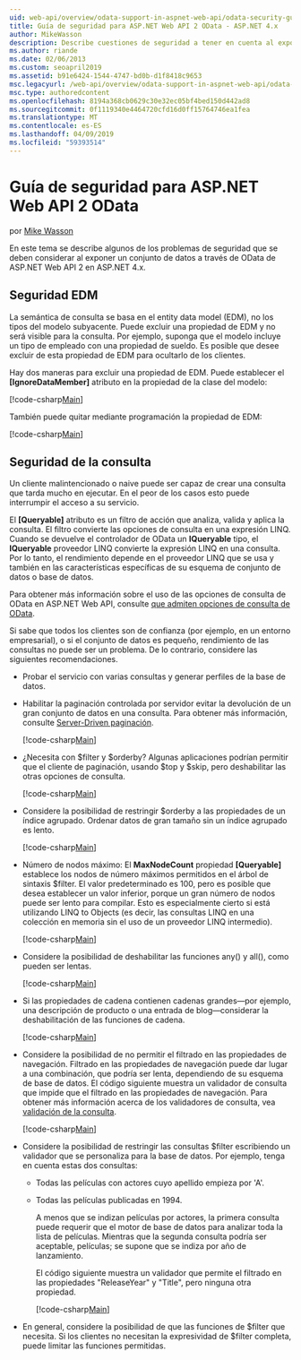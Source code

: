 ```yaml
---
uid: web-api/overview/odata-support-in-aspnet-web-api/odata-security-guidance
title: Guía de seguridad para ASP.NET Web API 2 OData - ASP.NET 4.x
author: MikeWasson
description: Describe cuestiones de seguridad a tener en cuenta al exponer un conjunto de datos a través de OData de ASP.NET Web API 2 en ASP.NET 4.x.
ms.author: riande
ms.date: 02/06/2013
ms.custom: seoapril2019
ms.assetid: b91e6424-1544-4747-bd0b-d1f8418c9653
msc.legacyurl: /web-api/overview/odata-support-in-aspnet-web-api/odata-security-guidance
msc.type: authoredcontent
ms.openlocfilehash: 8194a368cb0629c30e32ec05bf4bed150d442ad8
ms.sourcegitcommit: 0f1119340e4464720cfd16d0ff15764746ea1fea
ms.translationtype: MT
ms.contentlocale: es-ES
ms.lasthandoff: 04/09/2019
ms.locfileid: "59393514"
---
```

# <a name="security-guidance-for-aspnet-web-api-2-odata"></a>Guía de seguridad para ASP.NET Web API 2 OData

por [Mike Wasson](https://github.com/MikeWasson)

En este tema se describe algunos de los problemas de seguridad que se deben considerar al exponer un conjunto de datos a través de OData de ASP.NET Web API 2 en ASP.NET 4.x.

## <a name="edm-security"></a>Seguridad EDM

La semántica de consulta se basa en el entity data model (EDM), no los tipos del modelo subyacente. Puede excluir una propiedad de EDM y no será visible para la consulta. Por ejemplo, suponga que el modelo incluye un tipo de empleado con una propiedad de sueldo. Es posible que desee excluir de esta propiedad de EDM para ocultarlo de los clientes.

Hay dos maneras para excluir una propiedad de EDM. Puede establecer el **[IgnoreDataMember]** atributo en la propiedad de la clase del modelo:

[!code-csharp[Main](odata-security-guidance/samples/sample1.cs)]

También puede quitar mediante programación la propiedad de EDM:

[!code-csharp[Main](odata-security-guidance/samples/sample2.cs)]

## <a name="query-security"></a>Seguridad de la consulta

Un cliente malintencionado o naive puede ser capaz de crear una consulta que tarda mucho en ejecutar. En el peor de los casos esto puede interrumpir el acceso a su servicio.

El **[Queryable]** atributo es un filtro de acción que analiza, valida y aplica la consulta. El filtro convierte las opciones de consulta en una expresión LINQ. Cuando se devuelve el controlador de OData un **IQueryable** tipo, el **IQueryable** proveedor LINQ convierte la expresión LINQ en una consulta. Por lo tanto, el rendimiento depende en el proveedor LINQ que se usa y también en las características específicas de su esquema de conjunto de datos o base de datos.

Para obtener más información sobre el uso de las opciones de consulta de OData en ASP.NET Web API, consulte [que admiten opciones de consulta de OData](supporting-odata-query-options.md).

Si sabe que todos los clientes son de confianza (por ejemplo, en un entorno empresarial), o si el conjunto de datos es pequeño, rendimiento de las consultas no puede ser un problema. De lo contrario, considere las siguientes recomendaciones.

- Probar el servicio con varias consultas y generar perfiles de la base de datos.
- Habilitar la paginación controlada por servidor evitar la devolución de un gran conjunto de datos en una consulta. Para obtener más información, consulte [Server-Driven paginación](supporting-odata-query-options.md#server-paging). 

    [!code-csharp[Main](odata-security-guidance/samples/sample3.cs)]
- ¿Necesita con $filter y $orderby? Algunas aplicaciones podrían permitir que el cliente de paginación, usando $top y $skip, pero deshabilitar las otras opciones de consulta. 

    [!code-csharp[Main](odata-security-guidance/samples/sample4.cs)]
- Considere la posibilidad de restringir $orderby a las propiedades de un índice agrupado. Ordenar datos de gran tamaño sin un índice agrupado es lento. 

    [!code-csharp[Main](odata-security-guidance/samples/sample5.cs)]
- Número de nodos máximo: El **MaxNodeCount** propiedad **[Queryable]** establece los nodos de número máximos permitidos en el árbol de sintaxis $filter. El valor predeterminado es 100, pero es posible que desea establecer un valor inferior, porque un gran número de nodos puede ser lento para compilar. Esto es especialmente cierto si está utilizando LINQ to Objects (es decir, las consultas LINQ en una colección en memoria sin el uso de un proveedor LINQ intermedio). 

    [!code-csharp[Main](odata-security-guidance/samples/sample6.cs)]
- Considere la posibilidad de deshabilitar las funciones any() y all(), como pueden ser lentas. 

    [!code-csharp[Main](odata-security-guidance/samples/sample7.cs)]
- Si las propiedades de cadena contienen cadenas grandes&#8212;por ejemplo, una descripción de producto o una entrada de blog&#8212;considerar la deshabilitación de las funciones de cadena. 

    [!code-csharp[Main](odata-security-guidance/samples/sample8.cs)]
- Considere la posibilidad de no permitir el filtrado en las propiedades de navegación. Filtrado en las propiedades de navegación puede dar lugar a una combinación, que podría ser lenta, dependiendo de su esquema de base de datos. El código siguiente muestra un validador de consulta que impide que el filtrado en las propiedades de navegación. Para obtener más información acerca de los validadores de consulta, vea [validación de la consulta](supporting-odata-query-options.md#query-validation). 

    [!code-csharp[Main](odata-security-guidance/samples/sample9.cs)]
- Considere la posibilidad de restringir las consultas $filter escribiendo un validador que se personaliza para la base de datos. Por ejemplo, tenga en cuenta estas dos consultas: 

  - Todas las películas con actores cuyo apellido empieza por 'A'.
  - Todas las películas publicadas en 1994.

    A menos que se indizan películas por actores, la primera consulta puede requerir que el motor de base de datos para analizar toda la lista de películas. Mientras que la segunda consulta podría ser aceptable, películas; se supone que se indiza por año de lanzamiento.

    El código siguiente muestra un validador que permite el filtrado en las propiedades "ReleaseYear" y "Title", pero ninguna otra propiedad.

    [!code-csharp[Main](odata-security-guidance/samples/sample10.cs)]
- En general, considere la posibilidad de que las funciones de $filter que necesita. Si los clientes no necesitan la expresividad de $filter completa, puede limitar las funciones permitidas.
